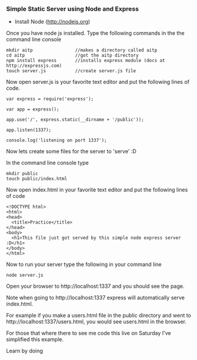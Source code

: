 ### Simple Static Server using Node and Express

- Install Node (http://nodejs.org)

Once you have node js installed. Type the following commands in the the command line console

```
mkdir aitp                //makes a directory called aitp
cd aitp                   //got the aitp directory
npm install express       //installs express module (docs at http://expressjs.com)
touch server.js           //create server.js file
```

Now open server.js is your favorite text editor and put the following lines of code.

```
var express = require('express');

var app = express();

app.use('/', express.static(__dirname + '/public'));

app.listen(1337);

console.log('listening on port 1337');
```

Now lets create some files for the server to 'serve' :D

In the command line console type

```
mkdir public
touch public/index.html
```

Now open index.html in your favorite text editor and put the following lines of code

```
<!DOCTYPE html>
<html>
<head>
  <title>Practice</title>
</head>
<body>
  <h1>This file just got served by this simple node express server :D</h1>
</body>
</html>
```

Now to run your server type the following in your command line

```
node server.js
```

Open your browser to http://localhost:1337 and you should see the page.

Note when going to http://localhost:1337 express will automatically serve index.html.

For example if you make a users.html file in the public directory and went to http://localhost:1337/users.html, you would see users.html in the browser.

For those that where there to see me code this live on Saturday I've simplified this example.

Learn by doing